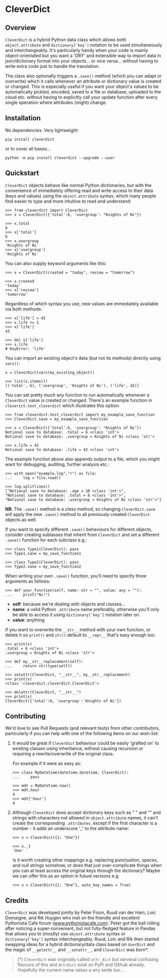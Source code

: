 # CleverDict

## Overview

```CleverDict``` is a hybrid Python data class which allows both ```object.attribute``` and ```dictionary['key']``` notation to be used simultaneously and interchangeably.  It's particularly handy when your code is mainly object-orientated but you want a 'DRY' and extensible way to import data in json/dictionary format into your objects... or vice versa... without having to write extra code just to handle the translation.

The class also optionally triggers a ```.save()``` method (which you can adapt or overwrite) which it calls whenever an attribute or dictionary value is created or changed.  This is especially useful if you want your object's values to be automatically pickled, encoded, saved to a file or database, uploaded to the cloud etc. without having to explicitly call your update function after every single operation where attributes (might) change.


## Installation
No dependencies.  Very lightweight:

    pip install cleverdict

or to cover all bases...

    python -m pip install cleverdict --upgrade --user

## Quickstart

```CleverDict``` objects behave like normal Python dictionaries, but with the convenience of immediately offering read and write access to their data (keys and values) using the ```object.attribute``` syntax, which many people find easier to type and more intuitive to read and understand:

    >>> from cleverdict import CleverDict
    >>> x = CleverDict({'total':6, 'usergroup': "Knights of Ni"})

    >>> x.total
    6
    >>> x['total']
    6
    >>> x.usergroup
    'Knights of Ni'
    >>> x['usergroup']
    'Knights of Ni'

You can also supply keyword arguments like this:

    >>> x = CleverDict(created = "today", review = "tomorrow")

    >>> x.created
    'today'
    >>> x['review']
    'tomorrow'

Regardless of which syntax you use, new values are immediately available via both methods:

    >>> x['life'] = 42
    >>> x.life += 1
    >>> x['life']
    43

    >>> del x['life']
    >>> x.life
    # KeyError: 'life'

You can import an existing object's data (but not its methods) directly using ```vars()```:

    x = CleverDict(vars(my_existing_object))

    >>> list(x.items())
    [('total', 6), ('usergroup', 'Knights of Ni'), ('life', 42)]

You can set pretty much any function to run automatically whenever a ```CleverDict``` value is created or changed.  There's an example function in ```cleverict.test_cleverdict``` which illustrates this option:

    >>> from cleverdict.test_cleverdict import my_example_save_function
    >>> CleverDict.save = my_example_save_function

    >>> x = CleverDict({'total':6, 'usergroup': "Knights of Ni"})
    Notional save to database: .total = 6 <class 'int'>
    Notional save to database: .usergroup = Knights of Ni <class 'str'>

    >>> x.life = 42
    Notional save to database: .life = 42 <class 'int'>


The example function above also appends output to a file, which you might want for debugging, auditing,  further analysis etc.:

    >>> with open("example.log","r") as file:
    ...     log = file.read()

    >>> log.splitlines()
    ["Notional save to database: .age = 10 <class 'int'>",
    "Notional save to database: .total = 6 <class 'int'>",
    "Notional save to database: .usergroup = Knights of Ni <class 'str'>"]

**NB**: The ```.save()``` method is a *class* method, so changing ```CleverDict.save``` will apply the new ```.save()``` method to all previously created ```CleverDict``` objects as well.

If you want to specify different ```.save()``` behaviours for different objects, consider creating sublasses that inherit from ```CleverDict``` and set a different
```.save()``` function for each subclass e.g.:

    >>> class Type1(CleverDict): pass
    >>> Type1.save = my_save_function1

    >>> class Type2(CleverDict): pass
    >>> Type2.save = my_save_function2

When writing your own ```.save()``` function, you'll need to specify three arguments as follows:


    >>> def your_function(self, name: str = "", value: any = ""):
    ...     print("Ni!")


* **self**: because we're dealing with objects and classes...
* **name**: a valid Python ```.attribute``` name preferably, otherwise you'll only be able to access it using ```dictionary['key']``` notation later on.
* **value**: anything

If you want to overwrite the ```__str__``` method with your own function, or delete it so ```print()``` and ```str()``` default to ```__repr__``` that's easy enough too:

    >>> print(x)
    .total = 6 <class 'int'>
    .usergroup = Knights of Ni <class 'str'>

    >>> def my__str__replacement(self):
    ...     return str(type(self))

    >>> setattr(CleverDict, "__str__", my__str__replacement)
    >>> print(x)
    <class 'cleverdict.cleverdict.CleverDict'>

    >>> delattr(CleverDict, "__str__")
    >>> print(x)
    CleverDict({'total':6, 'usergroup':'Knights of Ni'})

## Contributing

We'd love to see Pull Requests (and relevant tests) from other contributors, particularly if you can help with one of the following items on our wish-list:

1. It would be great if ```CleverDict``` behaviour could be easily 'grafted on' to existing classes using inheritance, without causing recursion or requiring a rewrite/overwrite of the original class.

    For example if it were as easy as:

    ```
    >>> class MyDatetime(datetime.datetime, CleverDict):
    ...     pass

    >>> mdt = MyDatetime.now()
    >>> mdt.hour
    4
    >>> mdt['hour']
    4
    ```

2. Although ```CleverDict``` does accept dictionary keys such as " " and "" and strings with characters not allowed in ```object.attribute``` names, it can't create the corresponding ```.attributes```. except if the first character is a number - it adds an underscore '_' to the attribute name:


    ```
    >>> x = CleverDict({1: "One"})

    >>> x._1
    'One'
    ```

    Is it worth creating other mappings e.g. replacing punctuation, spaces, and null strings somehow, or does that just over-complicate things when you can at least access the original keys through the dictionary?  Maybe we can offer this as an option in future versions e.g.

    ```
    >>> x = CleverDict({1: "One"}, auto_key_names = True)
    ```



## Credits
```CleverDict``` was developed jointly by Peter Fison, Ruud van der Ham, Loic Domaigne, and Rik Huygen who met on the friendly and excellent Pythonista Cafe forum (www.pythonistacafe.com).  Peter got the ball rolling after noticing a super-convenient, but not fully-fledged feature in Pandas that allows you to (mostly) use ```object.attribute``` syntax or ```dictionary['key']``` syntax interchangeably. Ruud, Loic and Rik then started swapping ideas for a hybrid  dictionary/data class based on ```UserDict``` and the magic of ```__getattr__``` and ```__setattr__```, and ```CleverDict``` was born*.

>(\*) ```CleverDict``` was originally called ```attr_dict``` but serveral confusing flavours of this and ```AttrDict``` exist on PyPi and Github already.  Hopefully the current name raises a wry smile too...
